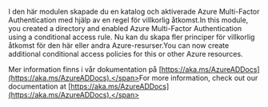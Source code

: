 <span data-ttu-id="0419c-101">I den här modulen skapade du en katalog och aktiverade Azure Multi-Factor Authentication med hjälp av en regel för villkorlig åtkomst.</span><span class="sxs-lookup"><span data-stu-id="0419c-101">In this module, you created a directory and enabled Azure Multi-Factor Authentication using a conditional access rule.</span></span> <span data-ttu-id="0419c-102">Nu kan du skapa fler principer för villkorlig åtkomst för den här eller andra Azure-resurser.</span><span class="sxs-lookup"><span data-stu-id="0419c-102">You can now create additional conditional access policies for this or other Azure resources.</span></span>

<span data-ttu-id="0419c-103">Mer information finns i vår dokumentation på [https://aka.ms/AzureADDocs](https://aka.ms/AzureADDocs).</span><span class="sxs-lookup"><span data-stu-id="0419c-103">For more information, check out our documentation at [https://aka.ms/AzureADDocs](https://aka.ms/AzureADDocs).</span></span>
